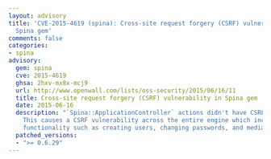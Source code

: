 ```yaml
---
layout: advisory
title: 'CVE-2015-4619 (spina): Cross-site request forgery (CSRF) vulnerability in
  Spina gem'
comments: false
categories:
- spina
advisory:
  gem: spina
  cve: 2015-4619
  ghsa: 2hxv-mx8x-mcj9
  url: http://www.openwall.com/lists/oss-security/2015/06/16/11
  title: Cross-site request forgery (CSRF) vulnerability in Spina gem
  date: 2015-06-16
  description: "`Spina::ApplicationController` actions didn't have CSRF protection.
    This causes a CSRF vulnerability across the entire engine which includes administrative
    functionality such as creating users, changing passwords, and media management."
  patched_versions:
  - ">= 0.6.29"
---
```

